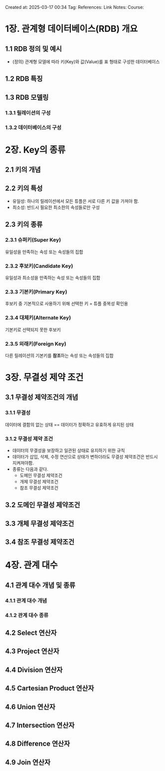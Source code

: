 Created at:  2025-03-17 00:34
Tag:
References:
Link Notes:
Course: 

# 1장. 관계형 데이터베이스(RDB) 개요
## 1.1 RDB 정의 및 예시 
- (정의) 관계형 모델에 따라 키(Key)와 값(Value)를 표 형태로 구성한 데이터베이스
## 1.2 RDB 특징
## 1.3 RDB 모델링
### 1.3.1 릴레이션의 구성
### 1.3.2 데이터베이스의 구성


# 2장.  Key의 종류
## 2.1 키의  개념
## 2.2 키의 특성 
- 유일성: 하나의 릴레이션에서 모든 튜플은 서로 다른 키 값을 가져야 함.
- 최소성: 반드시 필요한 최소한의 속성들로만 구성
## 2.3 키의 종류
### 2.3.1 슈퍼키(Super Key)
유일성을 만족하는 속성 또는 속성들의 집합
### 2.3.2 후보키(Candidate Key)
유일성과 최소성을 만족하는 속성 또는 속성들의 집합
### 2.3.3 기본키(Primary Key)
후보키 중 기본적으로 사용하기 위해 선택한 키 = 튜플 중복성 확인용
### 2.3.4 대체키(Alternate Key)
기본키로 선택되지 못한 후보키
### 2.3.5 외래키(Foreign Key)
다른 릴레이션의 기본키를 **참조**하는 속성 또는 속성들의 집합


# 3장. 무결성 제약 조건
## 3.1 무결성 제약조건의 개념
### 3.1.1 무결성
데이터에 결함의 없는 상태 == 데이터가 정확하고 유효하게 유지된 상태
### 3.1.2 무결성 제약 조건
- 데이터의 무결성을 보장하고 일관된 상태로 유지하기 위한 규칙
- 데이터가 삽입, 삭제, 수정 연산으로 상태가 변하더라도 무결성 제약조건은 반드시 지켜져야함.
- 종류는 다음과 같다.
	- 도메인 무결성 제약조건
	- 개체 무결성 제약조건
	- 참조 무결성 제약조건
## 3.2 도메인 무결성 제약조건
## 3.3 개체 무결성 제약조건
## 3.4 참조 무결성 제약조건

# 4장.  관계 대수
## 4.1 관계 대수 개념 및 종류
### 4.1.1 관계 대수 개념
### 4.1.2 관계 대수 종류
## 4.2 Select 연산자
## 4.3 Project 연산자
## 4.4 Division 연산자
## 4.5 Cartesian Product 연산자
## 4.6 Union 연산자
## 4.7 Intersection 연산자
## 4.8 Difference 연산자
## 4.9 Join 연산자
